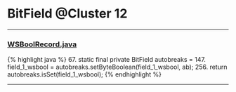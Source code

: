 # BitField @Cluster 12

***

### [WSBoolRecord.java](https://searchcode.com/codesearch/view/15642487/)
{% highlight java %}
67. static final private BitField autobreaks          =
147.     field_1_wsbool = autobreaks.setByteBoolean(field_1_wsbool, ab);
256.     return autobreaks.isSet(field_1_wsbool);
{% endhighlight %}

***

